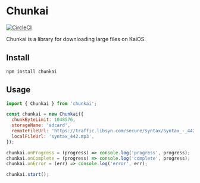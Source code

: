 # Chunkai

[![CircleCI](https://circleci.com/gh/garredow/chunkai/tree/main.svg?style=svg)](https://circleci.com/gh/garredow/chunkai/tree/main)

Chunkai is a library for downloading large files on KaiOS.

## Install

```
npm install chunkai
```

## Usage

```js
import { Chunkai } from 'chunkai';

const chunkai = new Chunkai({
  chunkByteLimit: 1048576,
  storageName: 'sdcard',
  remoteFileUrl: 'https://traffic.libsyn.com/secure/syntax/Syntax_-_442.mp3?dest-id=532671',
  localFileUrl: 'syntax_442.mp3',
});

chunkai.onProgress = (progress) => console.log('progress', progress);
chunkai.onComplete = (progress) => console.log('complete', progress);
chunkai.onError = (err) => console.log('error', err);

chunkai.start();
```
